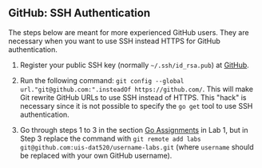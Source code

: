 ## GitHub: SSH Authentication

The steps below are meant for more experienced GitHub users. They are necessary
when you want to use SSH instead HTTPS for GitHub authentication. 

1. Register your public SSH key (normally `~/.ssh/id_rsa.pub`) at
   [GitHub](https://github.com/settings/ssh). 

2. Run the following command: `git config --global
   url."git@github.com:".insteadOf https://github.com/`. This will make Git
   rewrite GitHub URLs to use SSH instead of HTTPS. This "hack" is necessary
   since it is not possible to specify the `go get` tool to use SSH
   authentication. 

3. Go through steps 1 to 3 in the section [Go
   Assignments](https://github.com/uis-dat520/labs/blob/master/lab1/README.md#go-assignments)
   in Lab 1, but in Step 3 replace the command with `git remote add labs
   git@github.com:uis-dat520/username-labs.git` (where `username` should be
   replaced with your own GitHub username).
